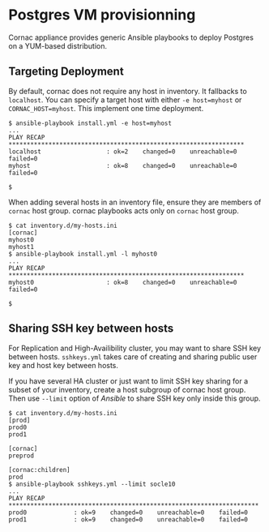 # Postgres VM provisionning


Cornac appliance provides generic Ansible playbooks to deploy Postgres on a
YUM-based distribution.


## Targeting Deployment

By default, cornac does not require any host in inventory. It fallbacks to
`localhost`. You can specify a target host with either `-e host=myhost` or
`CORNAC_HOST=myhost`. This implement one time deployment.

``` console
$ ansible-playbook install.yml -e host=myhost
...
PLAY RECAP *****************************************************************
localhost                  : ok=2    changed=0    unreachable=0    failed=0
myhost                     : ok=8    changed=0    unreachable=0    failed=0

$
```

When adding several hosts in an inventory file, ensure they are members of
`cornac` host group. cornac playbooks acts only on `cornac` host group.

``` console
$ cat inventory.d/my-hosts.ini
[cornac]
myhost0
myhost1
$ ansible-playbook install.yml -l myhost0
...
PLAY RECAP *****************************************************************
myhost0                    : ok=8    changed=0    unreachable=0    failed=0

$
```


## Sharing SSH key between hosts

For Replication and High-Availibility cluster, you may want to share SSH key
between hosts. `sshkeys.yml` takes care of creating and sharing public user key
and host key between hosts.

If you have several HA cluster or just want to limit SSH key sharing for a
subset of your inventory, create a host subgroup of cornac host group. Then use
`--limit` option of *Ansible* to share SSH key only inside this group.


``` console
$ cat inventory.d/my-hosts.ini
[prod]
prod0
prod1

[cornac]
preprod

[cornac:children]
prod
$ ansible-playbook sshkeys.yml --limit socle10
...
PLAY RECAP *********************************************************************
prod0             : ok=9    changed=0    unreachable=0    failed=0
prod1             : ok=9    changed=0    unreachable=0    failed=0

```
